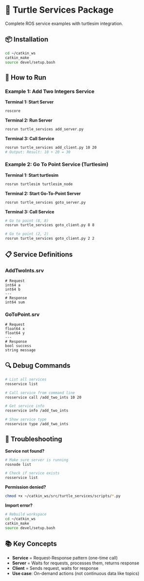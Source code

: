 # 🔧 Turtle Services Package

Complete ROS service examples with turtlesim integration.

## 📦 Installation

```bash
cd ~/catkin_ws
catkin_make
source devel/setup.bash
```

## 🚀 How to Run

### Example 1: Add Two Integers Service

**Terminal 1: Start Server**
```bash
roscore
```

**Terminal 2: Run Server**
```bash
rosrun turtle_services add_server.py
```

**Terminal 3: Call Service**
```bash
rosrun turtle_services add_client.py 10 20
# Output: Result: 10 + 20 = 30
```

### Example 2: Go To Point Service (Turtlesim)

**Terminal 1: Start turtlesim**
```bash
rosrun turtlesim turtlesim_node
```

**Terminal 2: Start Go-To-Point Server**
```bash
rosrun turtle_services goto_server.py
```

**Terminal 3: Call Service**
```bash
# Go to point (8, 8)
rosrun turtle_services goto_client.py 8 8

# Go to point (2, 2)
rosrun turtle_services goto_client.py 2 2
```

## 📋 Service Definitions

### AddTwoInts.srv
```
# Request
int64 a
int64 b
---
# Response
int64 sum
```

### GoToPoint.srv
```
# Request
float64 x
float64 y
---
# Response
bool success
string message
```

## 🔍 Debug Commands

```bash
# List all services
rosservice list

# Call service from command line
rosservice call /add_two_ints 10 20

# Get service info
rosservice info /add_two_ints

# Show service type
rosservice type /add_two_ints
```

## 🔧 Troubleshooting

**Service not found?**
```bash
# Make sure server is running
rosnode list

# Check if service exists
rosservice list
```

**Permission denied?**
```bash
chmod +x ~/catkin_ws/src/turtle_services/scripts/*.py
```

**Import error?**
```bash
# Rebuild workspace
cd ~/catkin_ws
catkin_make
source devel/setup.bash
```

## 📚 Key Concepts

- **Service** = Request-Response pattern (one-time call)
- **Server** = Waits for requests, processes them, returns response
- **Client** = Sends request, waits for response
- **Use case**: On-demand actions (not continuous data like topics)
